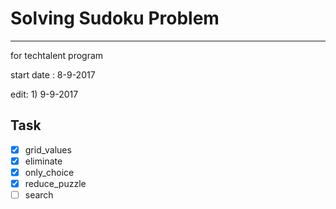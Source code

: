 # Solving Sudoku Problem
<hr/>
 for techtalent program  

 start date : 8-9-2017  
 
 edit: 1) 9-9-2017  

## Task  
  - [x] grid_values
  - [x] eliminate
  - [x] only_choice
  - [x] reduce_puzzle
  - [ ] search